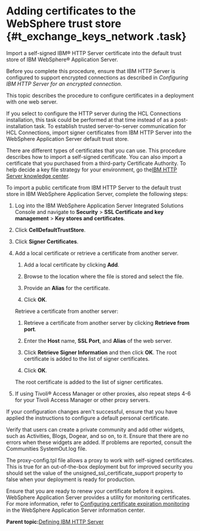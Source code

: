 # Adding certificates to the WebSphere trust store {#t_exchange_keys_network .task}

Import a self-signed IBM® HTTP Server certificate into the default trust store of IBM WebSphere® Application Server.

Before you complete this procedure, ensure that IBM HTTP Server is configured to support encrypted connections as described in *Configuring IBM HTTP Server for an encrypted connection*.

This topic describes the procedure to configure certificates in a deployment with one web server.

If you select to configure the HTTP server during the HCL Connections installation, this task could be performed at that time instead of as a post-installation task. To establish trusted server-to-server communication for HCL Connections, import signer certificates from IBM HTTP Server into the WebSphere Application Server default trust store.

There are different types of certificates that you can use. This procedure describes how to import a self-signed certificate. You can also import a certificate that you purchased from a third-party Certificate Authority. To help decide a key file strategy for your environment, go the[IBM HTTP Server knowledge center](http://www-01.ibm.com/support/knowledgecenter/SSAW57_8.5.5/com.ibm.websphere.ihs.doc/ihs/welcome_ihs.md).

To import a public certificate from IBM HTTP Server to the default trust store in IBM WebSphere Application Server, complete the following steps:

1.  Log into the IBM WebSphere Application Server Integrated Solutions Console and navigate to **Security** \> **SSL Certificate and key management** \> **Key stores and certificates**.

2.  Click **CellDefaultTrustStore**.

3.  Click **Signer Certificates**.

4.  Add a local certificate or retrieve a certificate from another server.

    1.  Add a local certificate by clicking **Add**.

    2.  Browse to the location where the file is stored and select the file.

    3.  Provide an **Alias** for the certificate.

    4.  Click **OK**.

    Retrieve a certificate from another server:

    1.  Retrieve a certificate from another server by clicking **Retrieve from port**.

    2.  Enter the **Host** name, **SSL Port**, and **Alias** of the web server.

    3.  Click **Retrieve Signer Information** and then click **OK**. The root certificate is added to the list of signer certificates.

    4.  Click **OK**.

    The root certificate is added to the list of signer certificates.

5.  If using Tivoli® Access Manager or other proxies, also repeat steps 4-6 for your Tivoli Access Manager or other proxy servers.


If your configuration changes aren't successful, ensure that you have applied the instructions to configure a default personal certificate.

Verify that users can create a private community and add other widgets, such as Activities, Blogs, Dogear, and so on, to it. Ensure that there are no errors when these widgets are added. If problems are reported, consult the Communities SystemOut.log file.

The proxy-config.tpl file allows a proxy to work with self-signed certificates. This is true for an out-of-the-box deployment but for improved security you should set the value of the unsigned\_ssl\_certificate\_support property to false when your deployment is ready for production.

Ensure that you are ready to renew your certificate before it expires. WebSphere Application Server provides a utility for monitoring certificates. For more information, refer to [Configuring certificate expiration monitoring](https://www.ibm.com/support/knowledgecenter/en/SSAW57_8.5.5/com.ibm.websphere.nd.multiplatform.doc/ae/tsec_sslconfcertexpmon.html) in the WebSphere Application Server information center.

**Parent topic:**[Defining IBM HTTP Server](../install/t_create_webserver1_node_b.md)


